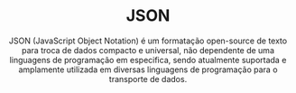 ---
title: "JSON"
subtitle: JSON (JavaScript Object Notation) é um formatação open-source de texto para troca de dados compacto e universal, não dependente de uma linguagens de programação em especifica, sendo atualmente suportada e amplamente utilizada em diversas linguagens de programação para o transporte de dados.
---